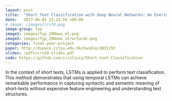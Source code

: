 ```yaml
---
layout: post
title:  "Short Text Classification with Deep Neural Networks: An Exerimental Analysis"
date:   2017-06-01 22:21:59 +00:00
# image: /images/crv19.png
image-group: fyp
image1: images/fyp_20News_ml.png
image2: images/fyp_20News_structural.png
categories: final-year-project
paper: http://dspace.cityu.edu.hk/handle/2031/93
slides: /pdfs/crv19-slides.pdf
code: https://github.com/irisliucy/Short-text-Classification
---
```


In the context of short texts, LSTMs is applied to perform text classification. This method demonstrates that using temporal LSTMs can achieve remarkable performance in capturing syntactic and semantic meaning of short-texts without expensive feature engineering and understanding text structures.